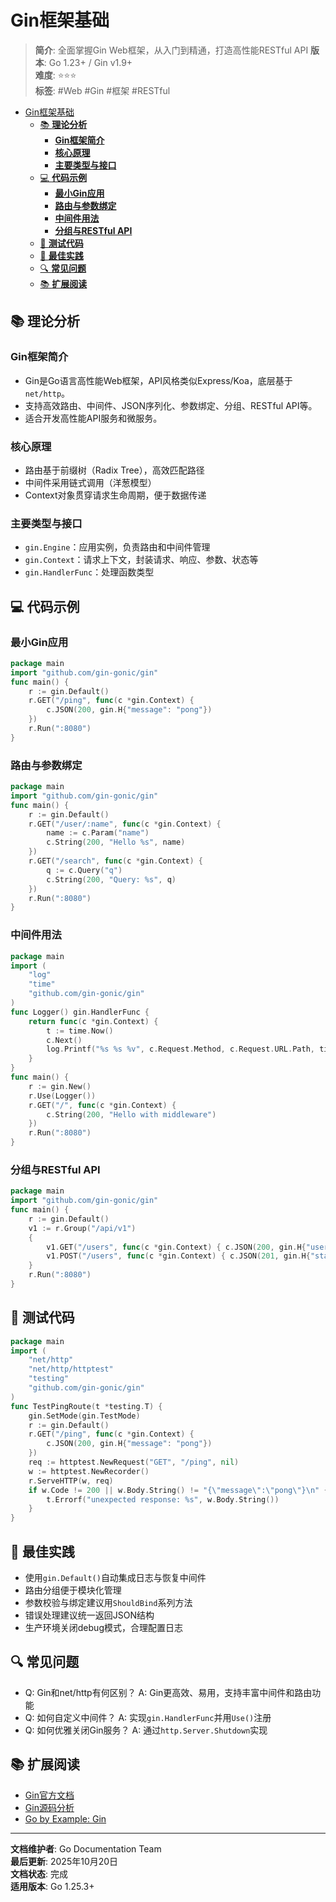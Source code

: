 ﻿# Gin框架基础

> **简介**: 全面掌握Gin Web框架，从入门到精通，打造高性能RESTful API
> **版本**: Go 1.23+ / Gin v1.9+  
> **难度**: ⭐⭐⭐  
> **标签**: #Web #Gin #框架 #RESTful

<!-- TOC START -->
- [Gin框架基础](#gin框架基础)
  - [📚 **理论分析**](#-理论分析)
    - [**Gin框架简介**](#gin框架简介)
    - [**核心原理**](#核心原理)
    - [**主要类型与接口**](#主要类型与接口)
  - [💻 **代码示例**](#-代码示例)
    - [**最小Gin应用**](#最小gin应用)
    - [**路由与参数绑定**](#路由与参数绑定)
    - [**中间件用法**](#中间件用法)
    - [**分组与RESTful API**](#分组与restful-api)
  - [🧪 **测试代码**](#-测试代码)
  - [🎯 **最佳实践**](#-最佳实践)
  - [🔍 **常见问题**](#-常见问题)
  - [📚 **扩展阅读**](#-扩展阅读)
<!-- TOC END -->

## 📚 **理论分析**

### **Gin框架简介**

- Gin是Go语言高性能Web框架，API风格类似Express/Koa，底层基于`net/http`。
- 支持高效路由、中间件、JSON序列化、参数绑定、分组、RESTful API等。
- 适合开发高性能API服务和微服务。

### **核心原理**

- 路由基于前缀树（Radix Tree），高效匹配路径
- 中间件采用链式调用（洋葱模型）
- Context对象贯穿请求生命周期，便于数据传递

### **主要类型与接口**

- `gin.Engine`：应用实例，负责路由和中间件管理
- `gin.Context`：请求上下文，封装请求、响应、参数、状态等
- `gin.HandlerFunc`：处理函数类型

## 💻 **代码示例**

### **最小Gin应用**

```go
package main
import "github.com/gin-gonic/gin"
func main() {
    r := gin.Default()
    r.GET("/ping", func(c *gin.Context) {
        c.JSON(200, gin.H{"message": "pong"})
    })
    r.Run(":8080")
}
```

### **路由与参数绑定**

```go
package main
import "github.com/gin-gonic/gin"
func main() {
    r := gin.Default()
    r.GET("/user/:name", func(c *gin.Context) {
        name := c.Param("name")
        c.String(200, "Hello %s", name)
    })
    r.GET("/search", func(c *gin.Context) {
        q := c.Query("q")
        c.String(200, "Query: %s", q)
    })
    r.Run(":8080")
}
```

### **中间件用法**

```go
package main
import (
    "log"
    "time"
    "github.com/gin-gonic/gin"
)
func Logger() gin.HandlerFunc {
    return func(c *gin.Context) {
        t := time.Now()
        c.Next()
        log.Printf("%s %s %v", c.Request.Method, c.Request.URL.Path, time.Since(t))
    }
}
func main() {
    r := gin.New()
    r.Use(Logger())
    r.GET("/", func(c *gin.Context) {
        c.String(200, "Hello with middleware")
    })
    r.Run(":8080")
}
```

### **分组与RESTful API**

```go
package main
import "github.com/gin-gonic/gin"
func main() {
    r := gin.Default()
    v1 := r.Group("/api/v1")
    {
        v1.GET("/users", func(c *gin.Context) { c.JSON(200, gin.H{"users": []string{"Alice", "Bob"}}) })
        v1.POST("/users", func(c *gin.Context) { c.JSON(201, gin.H{"status": "created"}) })
    }
    r.Run(":8080")
}
```

## 🧪 **测试代码**

```go
package main
import (
    "net/http"
    "net/http/httptest"
    "testing"
    "github.com/gin-gonic/gin"
)
func TestPingRoute(t *testing.T) {
    gin.SetMode(gin.TestMode)
    r := gin.Default()
    r.GET("/ping", func(c *gin.Context) {
        c.JSON(200, gin.H{"message": "pong"})
    })
    req := httptest.NewRequest("GET", "/ping", nil)
    w := httptest.NewRecorder()
    r.ServeHTTP(w, req)
    if w.Code != 200 || w.Body.String() != "{\"message\":\"pong\"}\n" {
        t.Errorf("unexpected response: %s", w.Body.String())
    }
}
```

## 🎯 **最佳实践**

- 使用`gin.Default()`自动集成日志与恢复中间件
- 路由分组便于模块化管理
- 参数校验与绑定建议用`ShouldBind`系列方法
- 错误处理建议统一返回JSON结构
- 生产环境关闭debug模式，合理配置日志

## 🔍 **常见问题**

- Q: Gin和net/http有何区别？
  A: Gin更高效、易用，支持丰富中间件和路由功能
- Q: 如何自定义中间件？
  A: 实现`gin.HandlerFunc`并用`Use()`注册
- Q: 如何优雅关闭Gin服务？
  A: 通过`http.Server.Shutdown`实现

## 📚 **扩展阅读**

- [Gin官方文档](https://gin-gonic.com/docs/)
- [Gin源码分析](https://github.com/gin-gonic/gin)
- [Go by Example: Gin](https://gobyexample.com/gin)

---

**文档维护者**: Go Documentation Team  
**最后更新**: 2025年10月20日  
**文档状态**: 完成  
**适用版本**: Go 1.25.3+
